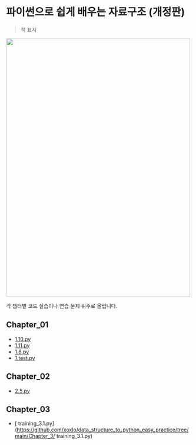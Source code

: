 # 파이썬으로 쉽게 배우는 자료구조 (개정판)
>
> 책 표지
<img src="https://github.com/xoxlo/data_structure_to_python_easy_practice/assets/46445480/c4624456-228e-4d6a-a0d9-5c50ba664ee8" width="500" height="700"/>

각 챕터별 코드 실습이나 연습 문제 위주로 올립니다.

## Chapter_01

- [1.10.py](https://github.com/xoxlo/data_structure_to_python_easy_practice/tree/main/Chapter_1/1.10.py)
- [1.11.py](https://github.com/xoxlo/data_structure_to_python_easy_practice/tree/main/Chapter_1/1.11.py)
- [1.8.py](https://github.com/xoxlo/data_structure_to_python_easy_practice/tree/main/Chapter_1/1.8.py)
- [1.test.py](https://github.com/xoxlo/data_structure_to_python_easy_practice/tree/main/Chapter_1/1.test.py)
## Chapter_02

- [2.5.py](https://github.com/xoxlo/data_structure_to_python_easy_practice/tree/main/Chapter_3/2.5.py)
## Chapter_03

- [ training_3.1.py](https://github.com/xoxlo/data_structure_to_python_easy_practice/tree/main/Chapter_3/ training_3.1.py)

